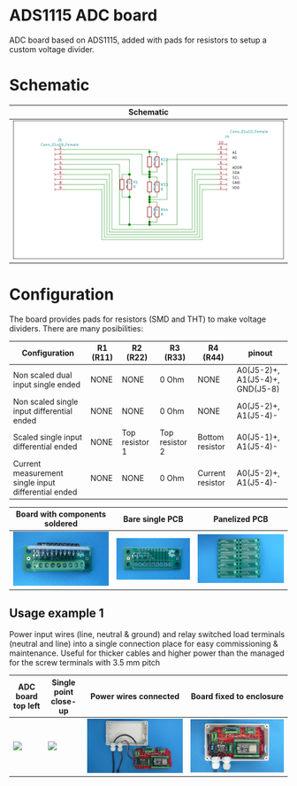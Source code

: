 
# ADS1115 ADC board

ADC board based on ADS1115, added with pads for resistors to setup a custom voltage divider.

# Schematic

Schematic                                                                  |
---------------------------------------------------------------------------|
![](/d-electronics/d05/assets/img/schematic.png)|

# Configuration

The board provides pads for resistors (SMD and THT) to make voltage dividers. There are many posibilities:

Configuration                                       |R1 (R11)|R2 (R22)       |R3 (R33)       |R4 (R44)         | pinout                         |
----------------------------------------------------|--------|---------------|---------------|-----------------|--------------------------------|
Non scaled dual input single ended                  |NONE    |NONE           |0 Ohm          |NONE             | A0(J5-2)+, A1(J5-4)+, GND(J5-8)|
Non scaled single input differential ended          |NONE    |NONE           |0 Ohm          |NONE             | A0(J5-2)+, A1(J5-4)-           |
Scaled single input differential ended              |NONE    |Top resistor 1 |Top resistor 2 |Bottom resistor  | A0(J5-1)+, A1(J5-4)-           |
Current measurement single input differential ended |NONE    |NONE           |0 Ohm          |Current resistor | A0(J5-2)+, A1(J5-4)-           |


Board with components soldered                                        |Bare single PCB|Panelized PCB|
---------------------------------------------------------------------------|---------------|-------------|
![](/d-electronics/d05/assets/img/solderedterminals.jpg)|![](/d-electronics/d05/assets/img/barepcb.jpg)|![](/d-electronics/d05/assets/img/panel.jpg)


## Usage example 1

Power input wires (line, neutral & ground) and relay switched load terminals (neutral and line) into a single connection place for easy commissioning & maintenance. Useful for thicker cables and higher power than the managed for the screw terminals with 3.5 mm pitch 

ADC board top left|Single point close-up|Power wires connected|Board fixed to enclosure|
-----------------------|---------------------|---------------------|------------------------|
![](/d-electronicss/d05/assets/img/singlepoint.jpg)|![](/d-electronics/d05/assets/img/singlepointcloseup.jpg)|![](/d-electronics/d05/assets/img/wiresconnection.jpg)|![](/d-electronics/d05/assets/img/boardfixed.jpg)|

